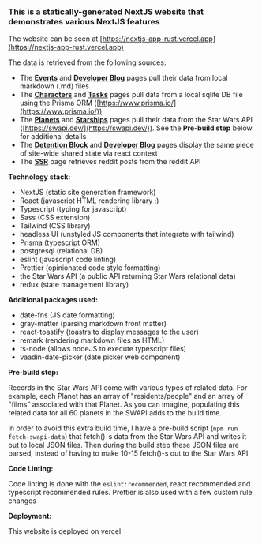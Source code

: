 ### This is a statically-generated NextJS website that demonstrates various NextJS features

The website can be seen at [https://nextjs-app-rust.vercel.app](https://nextjs-app-rust.vercel.app)

The data is retrieved from the following sources:

- The **[Events](https://nextjs-app-rust.vercel.app/events)** and **[Developer Blog](https://nextjs-app-rust.vercel.app/devblog)** pages pull their data from local markdown (.md) files
- The **[Characters](https://nextjs-app-rust.vercel.app/characters)** and **[Tasks](https://nextjs-app-rust.vercel.app/tasks)** pages pull data from a local sqlite DB file using the Prisma ORM ([https://www.prisma.io/](https://www.prisma.io/))
- The **[Planets](/https://nextjs-app-rust.vercel.appplanets)** and **[Starships](https://nextjs-app-rust.vercel.app/starships)** pages pull their data from the Star Wars API ([https://swapi.dev/](https://swapi.dev/)). See the **Pre-build step** below for additional details
- The **[Detention Block](https://nextjs-app-rust.vercel.app/detentionBlock)** and **[Developer Blog](https://nextjs-app-rust.vercel.app/devblog)** pages display the same piece of site-wide shared state via react context
- The **[SSR](https://nextjs-app-rust.vercel.app/ssr)** page retrieves reddit posts from the reddit API

**Technology stack:**

- NextJS (static site generation framework)
- React (javascript HTML rendering library :)
- Typescript (typing for javascript)
- Sass (CSS extension)
- Tailwind (CSS library)
- headless UI (unstyled JS components that integrate with tailwind)
- Prisma (typescript ORM)
- postgresql (relational DB)
- eslint (javascript code linting)
- Prettier (opinionated code style formatting)
- the Star Wars API (a public API returning Star Wars relational data)
- redux (state management library)

**Additional packages used:**

- date-fns (JS date formatting)
- gray-matter (parsing markdown front matter)
- react-toastify (toastrs to display messages to the user)
- remark (rendering markdown files as HTML)
- ts-node (allows nodeJS to execute typescript files)
- vaadin-date-picker (date picker web component)

**Pre-build step:**

Records in the Star Wars API come with various types of related data. For example, each Planet has an array of "residents/people" and an array of "films" associated with that Planet. As you can imagine, populating this related data for all 60 planets in the SWAPI adds to the build time.

In order to avoid this extra build time, I have a pre-build script (`npm run fetch-swapi-data`) that fetch()-s data from the Star Wars API and writes it out to local JSON files. Then during the build step these JSON files are parsed, instead of having to make 10-15 fetch()-s out to the Star Wars API

**Code Linting:**

Code linting is done with the `eslint:recommended`, react recommended and typescript recommended rules.  Prettier is also used with a few custom rule changes

**Deployment:**

This website is deployed on vercel